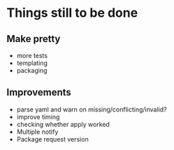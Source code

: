 # Things still to be done

## Make pretty
* more tests
* templating
* packaging

## Improvements
* parse yaml and warn on missing/conflicting/invalid?
* improve timing
* checking whether apply worked
* Multiple notify
* Package request version
